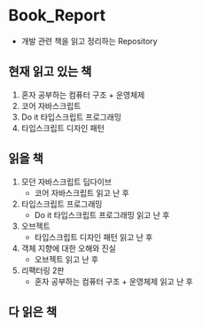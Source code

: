 # Book_Report
- 개발 관련 책을 읽고 정리하는 Repository
## 현재 읽고 있는 책
1) 혼자 공부하는 컴퓨터 구조 + 운영체제
2) 코어 자바스크립트
3) Do it 타입스크립트 프로그래밍
4) 타입스크립트 디자인 패턴

## 읽을 책
1) 모던 자바스크립트 딥다이브
   - 코어 자바스크립트 읽고 난 후
2) 타입스크립트 프로그래밍
   - Do it 타입스크립트 프로그래밍 읽고 난 후
3) 오브젝트
   - 타입스크립트 디자인 패턴 읽고 난 후
4) 객체 지향에 대한 오해와 진실
   - 오브젝트 읽고 난 후
5) 리팩터링 2판
   - 혼자 공부하는 컴퓨터 구조 + 운영체제 읽고 난 후

## 다 읽은 책

